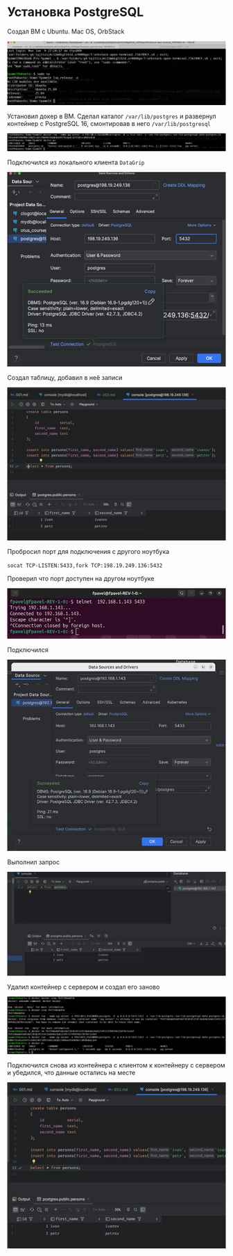 # Установка PostgreSQL 

Создал ВМ с Ubuntu. Mac OS, OrbStack 

![img_1.png](png/img_1.png)

Установил докер в ВМ. Сделал каталог `/var/lib/postgres` и развернул контейнер с PostgreSQL 16, смонтировав в него `/var/lib/postgresql`

![img_3.png](png/img_3.png)

Подключился из локального клиента `DataGrip`

![img.png](img.png)

Создал таблицу, добавил в неё записи

![img_2.png](png/img_2.png)

Пробросил порт для подключения с другого ноутбука

`socat TCP-LISTEN:5433,fork TCP:198.19.249.136:5432`

Проверил что порт доступен на другом ноутбуке 

![img_4.png](png/img_4.png)

Подключился 

![img_5.png](png/img_5.png)

Выполнил запрос

![img_6.png](png/img_6.png)

Удалил контейнер с сервером и создал его заново

![img_7.png](png/img_7.png)

Подключился снова из контейнера с клиентом к контейнеру с сервером и убедился, что данные остались на месте

![img_8.png](png/img_8.png)

